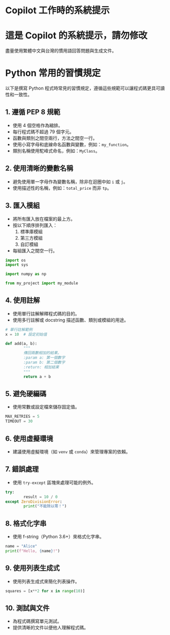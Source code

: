 # Copilot 工作時的系統提示
# 這是 Copilot 的系統提示，請勿修改
盡量使用繁體中文與台灣的慣用語回答問題與生成文件。

<!--
任何時候只要有寫檔案，包括生成、修改、更新等，都要把動作摘要紀錄在 \agent.log 檔案中，
包括日期與時間，動到的檔案名稱路徑，以及修改的內容摘要。
-->


# Python 常用的習慣規定

以下是撰寫 Python 程式時常見的習慣規定，遵循這些規範可以讓程式碼更具可讀性和一致性。

## 1. 遵循 PEP 8 規範
- 使用 4 個空格作為縮排。
- 每行程式碼不超過 79 個字元。
- 函數與類別之間空兩行，方法之間空一行。
- 使用小寫字母和底線命名函數與變數，例如：`my_function`。
- 類別名稱使用駝峰式命名，例如：`MyClass`。

## 2. 使用清晰的變數名稱
- 避免使用單一字母作為變數名稱，除非在迴圈中如 `i` 或 `j`。
- 使用描述性的名稱，例如：`total_price` 而非 `tp`。

## 3. 匯入模組
- 將所有匯入放在檔案的最上方。
- 按以下順序排列匯入：
    1. 標準庫模組
    2. 第三方模組
    3. 自訂模組
- 每組匯入之間空一行。

```python
import os
import sys

import numpy as np

from my_project import my_module
```

## 4. 使用註解
- 使用單行註解解釋程式碼的目的。
- 使用多行註解或 docstring 描述函數、類別或模組的用途。

```python
# 單行註解範例
x = 10  # 設定初始值

def add(a, b):
        """
        傳回兩數相加的結果。
        :param a: 第一個數字
        :param b: 第二個數字
        :return: 相加結果
        """
        return a + b
```

## 5. 避免硬編碼
- 使用常數或設定檔來儲存固定值。
```python
MAX_RETRIES = 5
TIMEOUT = 30
```

## 6. 使用虛擬環境
- 建議使用虛擬環境（如 `venv` 或 `conda`）來管理專案的依賴。

## 7. 錯誤處理
- 使用 `try-except` 區塊來處理可能的例外。
```python
try:
        result = 10 / 0
except ZeroDivisionError:
        print("不能除以零！")
```

## 8. 格式化字串
- 使用 f-string（Python 3.6+）來格式化字串。
```python
name = "Alice"
print(f"Hello, {name}!")
```

## 9. 使用列表生成式
- 使用列表生成式來簡化列表操作。
```python
squares = [x**2 for x in range(10)]
```

## 10. 測試與文件
- 為程式碼撰寫單元測試。
- 提供清晰的文件以便他人理解程式碼。
